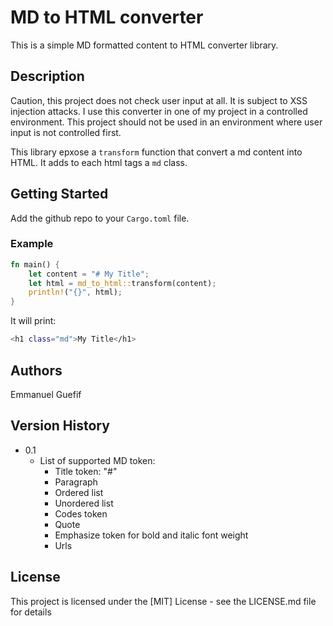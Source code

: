 # MD to HTML converter

This is a simple MD formatted content to HTML converter library.

## Description

Caution, this project does not check user input at all. It is subject to XSS injection attacks. I use this converter in one of my project in a controlled environment. This project should not be used in an environment where user input is not controlled first.


This library epxose a `transform` function that convert a md content into HTML. It adds to each html tags a `md` class.

## Getting Started

Add the github repo to your `Cargo.toml` file.

### Example

```rust
fn main() {
    let content = "# My Title";
    let html = md_to_html::transform(content);
    println!("{}", html);
}
```
It will print:
```bash
<h1 class="md">My Title</h1>
```

## Authors

Emmanuel Guefif

## Version History

* 0.1
    * List of supported MD token:
        * Title token: "#"
        * Paragraph
        * Ordered list
        * Unordered list
        * Codes token
        * Quote
        * Emphasize token for bold and italic font weight
        * Urls


## License

This project is licensed under the [MIT] License - see the LICENSE.md file for details
